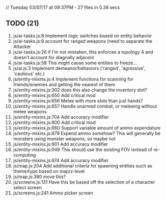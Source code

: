 // Tuesday 03/07/17 at 09:37PM - 27 files in 0.38 secs

## TODO (21)
1. js/ai-tasks.js:8          implement logic switches based on entity behavior
2. js/ai-tasks.js:9          account for ranged weapons (need to separate the Attacker
3. js/ai-tasks.js:26         if I'm not mistaken, this enforces a topology 4 and doesn't account for diagnally adjacent
4. js/ai-tasks.js:58         This might cause some entities to freeze...
5. js/ai.js:3                Implement demeanor/behaviors ('ranged', 'agressive', 'cautious' etc.)
6. js/entity-mixins.js:4     Implement functions for scanning for friends/enemies and getting the nearest of them
7. js/entity-mixins.js:302   does this also change the inventory slot?
8. js/entity-mixins.js:650   Add critical mod
9. js/entity-mixins.js:656   Melee with more slots than just hands?
10. js/entity-mixins.js:657  Handle unarmed combat, or meleeing without melee weapons
11. js/entity-mixins.js:704  Add accuracy modifier
12. js/entity-mixins.js:800  Add critical mod
13. js/entity-mixins.js:860  Support variable amount of ammo expendature
14. js/entity-mixins.js:879  Expend ammo somehow? This will generally be monsters using monster weapons, so maybe not
15. js/entity-mixins.js:901  Add accuracy modifier
16. js/entity-mixins.js:948  This should use the existing FOV isntead of re-computing
17. js/entity-mixins.js:974  Add accuracy modifier
18. js/map.js:204            Add additional criteria for spawning entities such as theme/type based on map/z-level
19. js/map.js:380            move this?
20. js/screens.js:131        Have this be based off the selection of a character select screen
21. js/screens.js:241        Ammo picker screen
